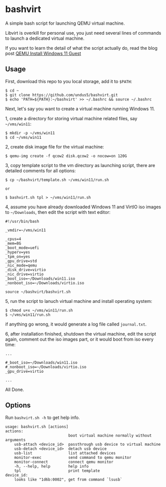 # bashvirt

A simple bash script for launching QEMU virtual machine.

Libvirt is overkill for personal use, you just need several lines of commands to
launch a dedicated virtual machine.

If you want to learn the detail of what the script actually do, read the blog post
[QEMU Install Windows 11 Guest](https://undus.net/posts/qemu-install-windows11-guest/)

## Usage

First, download this repo to you local storage, add it to `$PATH`:

```
$ cd ~
$ git clone https://github.com/undus5/bashvirt.git
$ echo 'PATH=${PATH}:~/bashvirt' >> ~/.bashrc && source ~/.bashrc
```

Next, let's say you want to create a virtual machine running Windows 11.

1, create a directory for storing virtual machine related files, say `~/vms/win11`:

```
$ mkdir -p ~/vms/win11
$ cd ~/vms/win11
```

2, create disk image file for the virtual machine:

```
$ qemu-img create -f qcow2 disk.qcow2 -o nocow=on 120G
```

3, copy template script to the vm directory as launching script,
there are detailed comments for all options:

```
$ cp ~/bashvirt/template.sh ~/vms/win11/run.sh

or

$ bashvirt.sh tpl > ~/vms/win11/run.sh
```

4, assume you have already downloaded Windows 11 and VirtIO iso images to
`~/Downloads`, then edit the script with text editor:

```
#!/usr/bin/bash

_vmdir=~/vms/win11

_cpus=4
_mem=8G
_boot_mode=uefi
_hyperv=yes
_tpm_on=yes
_gpu_drive=std
_nic_mode=qemu
_disk_drive=virtio
_nic_drive=virtio
_boot_iso=~/Downloads/win11.iso
_nonboot_iso=~/Downloads/virtio.iso

source ~/bashvirt/bashvirt.sh
```

5, run the script to lanuch virtual machine and install operating system:

```
$ chmod u+x ~/vms/win11/run.sh
$ ~/vms/win11/run.sh
```

if anything go wrong, it would generate a log file called `journal.txt`.

6, after installation finished, shutdown the virtual machine, edit the script
again, comment out the iso images part, or it would boot from iso every time:

```
...

#_boot_iso=~/Downloads/win11.iso
#_nonboot_iso=~/Downloads/virtio.iso
_gpu_drive=virtio

...
```

All Done.

## Options

Run `bashvirt.sh -h` to get help info.

```
usage: bashvirt.sh [actions]
actions:
                            boot virtual machine normally without arguments
    usb-attach <device_id>  passthrough usb device to virtual machine
    usb-detach <device_id>  detach usb device
    usb-list                list attached devices
    monitor-exec            send command to qemu monitor
    monitor-connect         connect qemu monitor
    -h, --help, help        help info
    tpl                     print template
device_id:
    looks like "1d6b:0002", get from command `lsusb`
```

